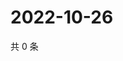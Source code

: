 # 2022-10-26

共 0 条

<!-- BEGIN WEIBO -->
<!-- 最后更新时间 Wed Oct 26 2022 22:23:09 GMT+0800 (China Standard Time) -->

<!-- END WEIBO -->
